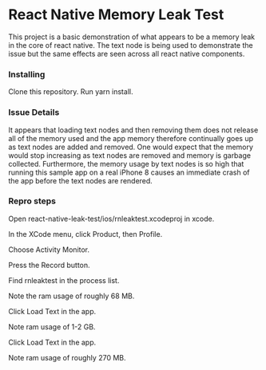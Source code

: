 # React Native Memory Leak Test

This project is a basic demonstration of what appears to be a memory leak in the core of react native.  The text node is being used to demonstrate the issue but the same effects are seen across all react native components.

### Installing

Clone this repository.
Run yarn install.



### Issue Details
It appears that loading text nodes and then removing them does not release all of the memory used and the app memory therefore continually goes up as text nodes are added and removed.
One would expect that the memory would stop increasing as text nodes are removed and memory is garbage collected.
Furthermore, the memory usage by text nodes is so high that running this sample app on a real iPhone 8 causes an immediate crash of the app before the text nodes are rendered.


### Repro steps
Open react-native-leak-test/ios/rnleaktest.xcodeproj in xcode.

In the XCode menu, click Product, then Profile.

Choose Activity Monitor.

Press the Record button.

Find rnleaktest in the process list.

Note the ram usage of roughly 68 MB.

Click Load Text in the app.

Note ram usage of 1-2 GB.

Click Load Text in the app.

Note ram usage of roughly 270 MB.

